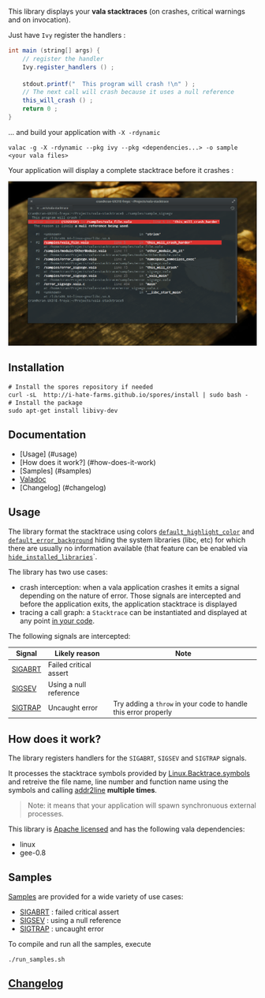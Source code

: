 
This library displays your **vala stacktraces** (on crashes, critical warnings and on invocation).

Just have `Ivy` register the handlers  : 

```java
int main (string[] args) {
    // register the handler
    Ivy.register_handlers () ;
	  
    stdout.printf("  This program will crash !\n" ) ;
    // The next call will crash because it uses a null reference
    this_will_crash () ;
    return 0 ;
}
```

... and build your application with `-X -rdynamic` 
```
valac -g -X -rdynamic --pkg ivy --pkg <dependencies...> -o sample <your vala files>
```

Your application will display a complete stacktrace before it crashes :

![](https://raw.githubusercontent.com/I-hate-farms/ivy/master/doc/stack_sigsegv.png)

## Installation 

```
# Install the spores repository if needed
curl -sL  http://i-hate-farms.github.io/spores/install | sudo bash -  
# Install the package
sudo apt-get install libivy-dev
```
## Documentation 

 * [Usage] (#usage)
 * [How does it work?] (#how-does-it-work)
 * [Samples] (#samples) 
 * [Valadoc](http://i-hate-farms.github.io/ivy/ivy/index.htm)
 * [Changelog] (#changelog)

## Usage

The library format the stacktrace using colors [`default_highlight_color`](/doc/api.md#default_highlight_color) and [`default_error_background`](/doc/api.md#default_error_background) hiding the system libraries (libc, etc) for which there are usually no information available (that feature can be enabled via [`hide_installed_libraries`](/doc/api.md#hide_installed_libraries)`.

The library has two use cases:
 * crash interception: when a vala application crashes it emits a signal depending on the nature of error. Those signals are intercepted and before the application exits, the application stacktrace is displayed
 * tracing a call graph: a `Stacktrace` can be instantiated and displayed at any point [in your code](/doc/instanciation.md).

The following signals are intercepted:

| Signal       | Likely reason          | Note                                                              |
|--------------|------------------------|-------------------------------------------------------------------|
| [SIGABRT][1] | Failed critical assert |                                                                   |
| [SIGSEV][2]  | Using a null reference |                                                                   |
| [SIGTRAP][3] | Uncaught error         | Try adding a `throw` in your code to handle this error properly |

[1]: /doc/sigabrt.md
[2]: /doc/sigsev.md
[3]: /doc/sigtrap.md


## How does it work?

The library registers handlers for the `SIGABRT`, `SIGSEV` and `SIGTRAP` signals. 

It processes the stacktrace symbols provided by [Linux.Backtrace.symbols](http://valadoc.org/#!api=linux/Linux.Backtrace.symbols) and retreive the file name, line number and function name using the symbols and calling [addr2line](http://linux.die.net/man/1/addr2line) **multiple times**.

> Note: it means that your application will spawn synchronuous external processes. 


This library is [Apache licensed](http://www.apache.org/licenses/LICENSE-2.0) and has the following vala dependencies: 
  - linux
  - gee-0.8

## Samples
[Samples](/samples) are provided for a wide variety of use cases: 
  - [SIGABRT][1] : failed critical assert
  - [SIGSEV][2] : using a null reference
  - [SIGTRAP][3] : uncaught error


To compile and run all the samples, execute 

```
./run_samples.sh
```

## [Changelog](CHANGELOG.md)


